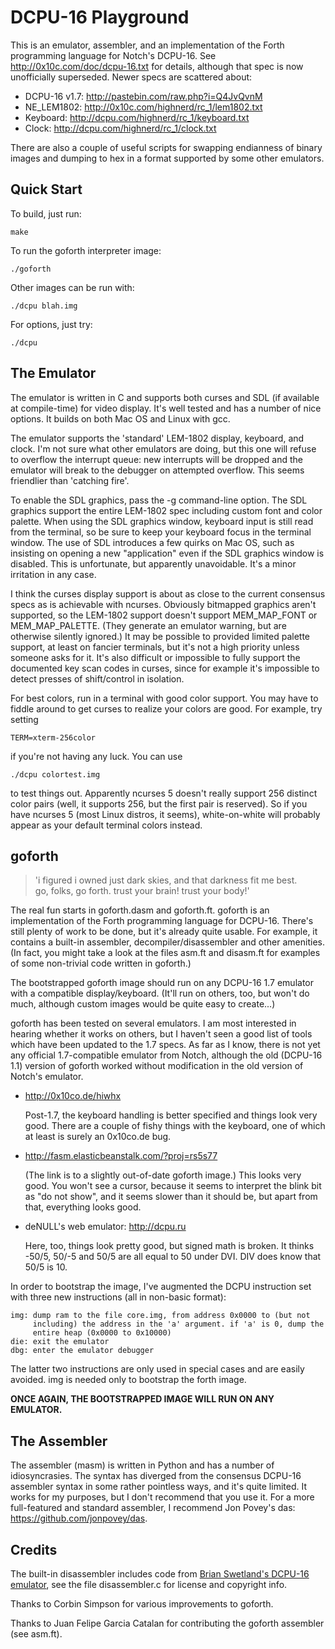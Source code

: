 DCPU-16 Playground
==================

This is an emulator, assembler, and an implementation of the Forth programming
language for Notch's DCPU-16. See http://0x10c.com/doc/dcpu-16.txt for details,
although that spec is now unofficially superseded. Newer specs are scattered
about:

  * DCPU-16 v1.7: http://pastebin.com/raw.php?i=Q4JvQvnM
  * NE_LEM1802: http://0x10c.com/highnerd/rc_1/lem1802.txt
  * Keyboard: http://dcpu.com/highnerd/rc_1/keyboard.txt
  * Clock: http://dcpu.com/highnerd/rc_1/clock.txt

There are also a couple of useful scripts for swapping endianness of binary
images and dumping to hex in a format supported by some other emulators.


Quick Start
-----------

To build, just run:

    make

To run the goforth interpreter image:

    ./goforth

Other images can be run with:

    ./dcpu blah.img

For options, just try:

    ./dcpu


The Emulator
------------

The emulator is written in C and supports both curses and SDL (if available at
compile-time) for video display. It's well tested and has a number of nice
options. It builds on both Mac OS and Linux with gcc.

The emulator supports the 'standard' LEM-1802 display, keyboard, and clock.
I'm not sure what other emulators are doing, but this one will refuse to
overflow the interrupt queue: new interrupts will be dropped and the emulator
will break to the debugger on attempted overflow. This seems friendlier than
'catching fire'.

To enable the SDL graphics, pass the -g command-line option. The SDL graphics
support the entire LEM-1802 spec including custom font and color palette. When
using the SDL graphics window, keyboard input is still read from the terminal,
so be sure to keep your keyboard focus in the terminal window. The use of SDL
introduces a few quirks on Mac OS, such as insisting on opening a new
"application" even if the SDL graphics window is disabled. This is unfortunate,
but apparently unavoidable. It's a minor irritation in any case.

I think the curses display support is about as close to the current consensus
specs as is achievable with ncurses. Obviously bitmapped graphics aren't
supported, so the LEM-1802 support doesn't support MEM_MAP_FONT or
MEM_MAP_PALETTE. (They generate an emulator warning, but are otherwise silently
ignored.) It may be possible to provided limited palette support, at least on
fancier terminals, but it's not a high priority unless someone asks for it.
It's also difficult or impossible to fully support the documented key scan
codes in curses, since for example it's impossible to detect presses of
shift/control in isolation.

For best colors, run in a terminal with good color support. You may have to
fiddle around to get curses to realize your colors are good. For example, 
try setting

    TERM=xterm-256color

if you're not having any luck. You can use

    ./dcpu colortest.img

to test things out. Apparently ncurses 5 doesn't really support 256 distinct
color pairs (well, it supports 256, but the first pair is reserved). So if
you have ncurses 5 (most Linux distros, it seems), white-on-white will probably
appear as your default terminal colors instead.


goforth
-------

> 'i figured i owned just dark skies, and that darkness fit me best.  
>  go, folks, go forth. trust your brain! trust your body!'

The real fun starts in goforth.dasm and goforth.ft. goforth is an
implementation of the Forth programming language for DCPU-16. There's still
plenty of work to be done, but it's already quite usable. For example, it
contains a built-in assembler, decompiler/disassembler and other amenities.
(In fact, you might take a look at the files asm.ft and disasm.ft for examples
of some non-trivial code written in goforth.)

The bootstrapped goforth image should run on any DCPU-16 1.7 emulator with
a compatible display/keyboard. (It'll run on others, too, but won't do much,
although custom images would be quite easy to create...)

goforth has been tested on several emulators. I am most interested in hearing
whether it works on others, but I haven't seen a good list of tools which have
been updated to the 1.7 specs. As far as I know, there is not yet any official
1.7-compatible emulator from Notch, although the old (DCPU-16 1.1) version of
goforth worked without modification in the old version of Notch's emulator.

  * http://0x10co.de/hiwhx

    Post-1.7, the keyboard handling is better specified and things look
    very good. There are a couple of fishy things with the keyboard, one
    of which at least is surely an 0x10co.de bug.

  * http://fasm.elasticbeanstalk.com/?proj=rs5s77

    (The link is to a slightly out-of-date goforth image.) This looks very
    good. You won't see a cursor, because it seems to interpret the blink bit
    as "do not show", and it seems slower than it should be, but apart from
    that, everything looks good.

  * deNULL's web emulator: http://dcpu.ru

    Here, too, things look pretty good, but signed math is broken. It thinks
    -50/5, 50/-5 and 50/5 are all equal to 50 under DVI. DIV does know that
    50/5 is 10.

In order to bootstrap the image, I've augmented the DCPU instruction set with 
three new instructions (all in non-basic format):

    img: dump ram to the file core.img, from address 0x0000 to (but not
         including) the address in the 'a' argument. if 'a' is 0, dump the
         entire heap (0x0000 to 0x10000)
    die: exit the emulator
    dbg: enter the emulator debugger

The latter two instructions are only used in special cases and are easily 
avoided. img is needed only to bootstrap the forth image.

**ONCE AGAIN, THE BOOTSTRAPPED IMAGE WILL RUN ON ANY EMULATOR.**


The Assembler
-------------

The assembler (masm) is written in Python and has a number of idiosyncrasies.
The syntax has diverged from the consensus DCPU-16 assembler syntax in some
rather pointless ways, and it's quite limited. It works for my purposes, but
I don't recommend that you use it. For a more full-featured and standard
assembler, I recommend Jon Povey's das: https://github.com/jonpovey/das.


Credits
-------

The built-in disassembler includes code from [Brian Swetland's DCPU-16
emulator][1], see the file disassembler.c for license and copyright info.

Thanks to Corbin Simpson for various improvements to goforth.

Thanks to Juan Felipe Garcia Catalan for contributing the goforth assembler
(see asm.ft).

[1]: https://github.com/swetland/dcpu16
